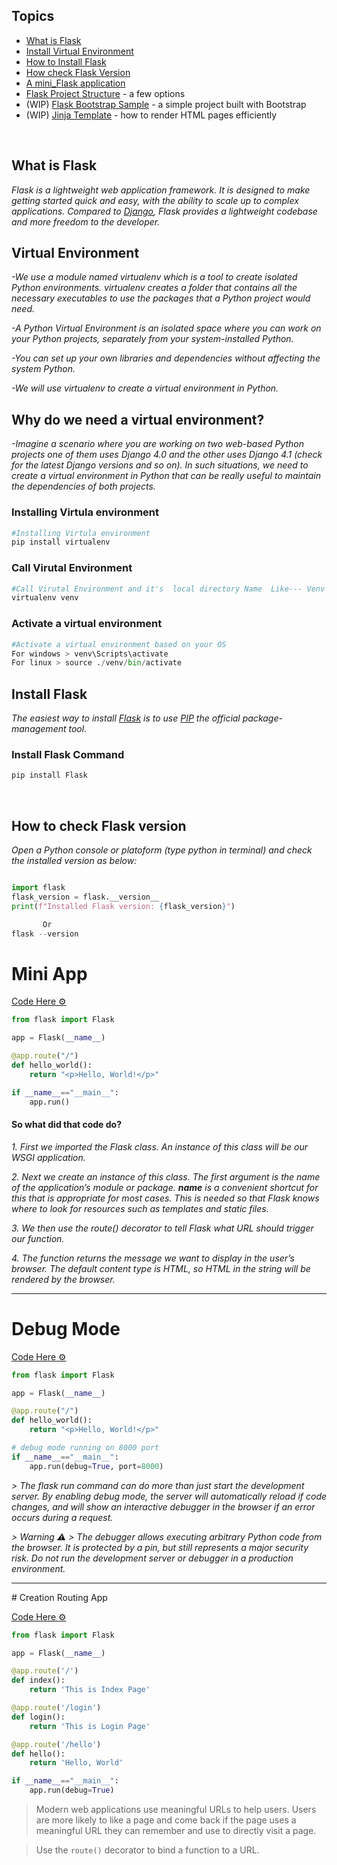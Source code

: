 ## Topics 

- [What is Flask](#what-is-flask)
- [Install Virtual Environment](#Install-Virtual-Environment)
- [How to Install Flask](#install-flask)
- [How check Flask  Version](#Pip-version)
- [A mini_Flask application](#a-minimal-app)
- [Flask Project Structure](#flask-project-structure) - a few options
- (WIP) [Flask Bootstrap Sample](#flask-bootstrap-sample) - a simple project built with Bootstrap
- (WIP) [Jinja Template](#jinja-template) - how to render HTML pages efficiently

<br />

## What is Flask

*Flask is a lightweight web application framework. It is designed to make getting started quick and easy, with the ability to scale up to complex applications.
Compared to [Django](https://www.djangoproject.com/), Flask provides a lightweight codebase and more freedom to the developer.*

## Virtual Environment
*-We use a module named virtualenv which is a tool to create isolated Python environments. virtualenv creates a folder that contains all the necessary executables to use the packages that a Python project would need.*

*-A Python Virtual Environment is an isolated space where you can work on your Python projects, separately from your system-installed Python.*

*-You can set up your own libraries and dependencies without affecting the system Python.*

*-We will use virtualenv to create a virtual environment in Python.*

## Why do we need a virtual environment?

*-Imagine a scenario where you are working on two web-based Python projects one of them uses Django 4.0 and the other uses Django 4.1 (check for the latest Django versions and so on). In such situations, we need to create a virtual environment in Python that can be really useful to maintain the dependencies of both projects.*

### Installing Virtula environment
```python
#Installing Virtula environment
pip install virtualenv
```
### Call Virutal Environment
```python
#Call Virutal Environment and it's  local directory Name  Like--- Venv or Guru or Data etc....
virtualenv venv
```
### Activate a virtual environment
```python
#Activate a virtual environment based on your OS
For windows > venv\Scripts\activate
For linux > source ./venv/bin/activate
```

## Install Flask

*The easiest way to install [Flask](https://palletsprojects.com/p/flask/) is to use [PIP](https://pip.pypa.io/en/stable/quickstart/) the official package-management tool.*

### Install Flask Command
```python
pip install Flask
```

<br />

## How to check Flask version

*Open a Python console or platoform (type python in terminal) and check the installed version as below:*

```python 

import flask
flask_version = flask.__version__
print(f"Installed Flask version: {flask_version}")

       Or
flask --version

```
# Mini App

[Code Here ⚙️](/minimal_app)

```python
from flask import Flask

app = Flask(__name__)

@app.route("/")
def hello_world():
    return "<p>Hello, World!</p>"

if __name__=="__main__":
    app.run()

```

#### So what did that code do?

*1. First we imported the Flask class. An instance of this class will be our WSGI application.*

*2. Next we create an instance of this class. The first argument is the name of the application’s module or package. __name__ is a convenient shortcut for this that is appropriate   for most cases. This is needed so that Flask knows where to look for resources such as templates and static files.*

*3. We then use the route() decorator to tell Flask what URL should trigger our function.*

*4. The function returns the message we want to display in the user’s browser. The default content type is HTML, so HTML in the string will be rendered by the browser.*

<hr>

# Debug Mode

[Code Here ⚙️](/debug_mode)

```python
from flask import Flask

app = Flask(__name__)

@app.route("/")
def hello_world():
    return "<p>Hello, World!</p>"

# debug mode running on 8000 port
if __name__=="__main__":
    app.run(debug=True, port=8000)
 ```
*> The flask run command can do more than just start the development server. By enabling debug mode, the server will automatically reload if code changes, and will show an          interactive debugger in the browser if an error occurs during a request.*

*> Warning ⚠️*
*> The debugger allows executing arbitrary Python code from the browser. It is protected by a pin, but still represents a major security risk. Do not run the development server or   debugger in a production environment.*

<hr>
# Creation Routing App

[Code Here ⚙️](/routing)

```python
from flask import Flask

app = Flask(__name__)

@app.route('/')
def index():
    return 'This is Index Page'

@app.route('/login')
def login():
    return 'This is Login Page'

@app.route('/hello')
def hello():
    return 'Hello, World'

if __name__=="__main__":
    app.run(debug=True)

```

> Modern web applications use meaningful URLs to help users. Users are more likely to like a page and come back if the page uses a meaningful URL they can remember and use to   directly visit a page.

> Use the `route()` decorator to bind a function to a URL.



